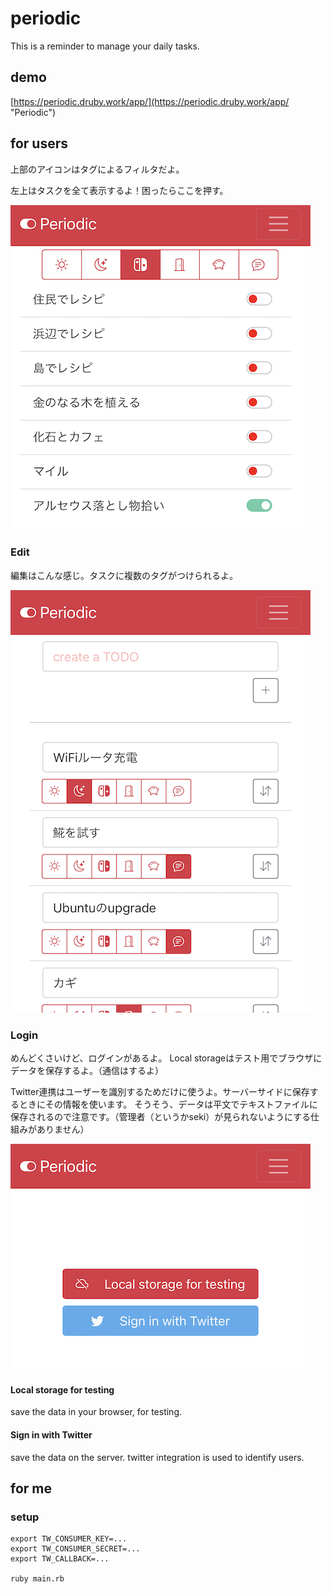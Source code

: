# periodic

This is a reminder to manage your daily tasks.

## demo

[https://periodic.druby.work/app/](https://periodic.druby.work/app/ "Periodic")

## for users

上部のアイコンはタグによるフィルタだよ。

左上はタスクを全て表示するよ！困ったらここを押す。

![main](images/main_view.jpg "main")

### Edit

編集はこんな感じ。タスクに複数のタグがつけられるよ。

![edit](images/edit_view.jpg "edit")


### Login

めんどくさいけど、ログインがあるよ。
Local storageはテスト用でブラウザにデータを保存するよ。（通信はするよ）

Twitter連携はユーザーを識別するためだけに使うよ。サーバーサイドに保存するときにその情報を使います。
そうそう、データは平文でテキストファイルに保存されるので注意です。（管理者（というかseki）が見られないようにする仕組みがありません）

![login](images/login_view.jpg "login")

#### Local storage for testing
save the data in your browser, for testing.

#### Sign in with Twitter
save the data on the server. twitter integration is used to identify users.



## for me
### setup

```
export TW_CONSUMER_KEY=...
export TW_CONSUMER_SECRET=...
export TW_CALLBACK=...

ruby main.rb
```